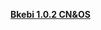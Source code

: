 **[Bkebi 1.0.2 CN&OS](https://cdn.discordapp.com/attachments/1072831171639115796/1073997610861465790/bkebi-1.0.2.7z)**
